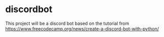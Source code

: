 # discordbot

This project will be a discord bot based on the tutorial from https://www.freecodecamp.org/news/create-a-discord-bot-with-python/
